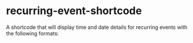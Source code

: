 # recurring-event-shortcode
A shortcode that will display time and date details for recurring events with the following formats:
